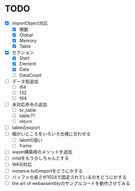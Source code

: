 # TODO

- [x] importObject対応
  - [x] 関数
  - [x] Global
  - [x] Memory
  - [x] Table
- [x] セクション
  - [x] Start
  - [x] Element
  - [x] Data
  - [ ] DataCount
- [ ] データ型追加
  - [ ] i64
  - [ ] f32
  - [ ] f64
- [ ] 未対応命令の追加
  - [ ] br_table
  - [ ] table.??
  - [ ] return
- [ ] tableのexport
- [ ] 細かいところをいろいろ仕様に合わせる
  - [ ] labelの扱い
  - [ ] frame
- [ ] wasm構築用のメソッドを追加
- [ ] cmdをもう少しちゃんとする
- [ ] WASI対応
- [ ] instance.tsのimportをどうにかする
- [ ] バッファの長さが1024で固定されているのをどうにかする
- [ ] the art of webassemblyのサンプルコードを動作させてみる
